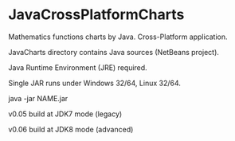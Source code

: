 # JavaCrossPlatformCharts
Mathematics functions charts by Java.
Cross-Platform application.

JavaCharts directory contains Java sources (NetBeans project).

Java Runtime Environment (JRE) required.

Single JAR runs under Windows 32/64, Linux 32/64.

java -jar NAME.jar


v0.05 build at JDK7 mode (legacy)

v0.06 build at JDK8 mode (advanced)













